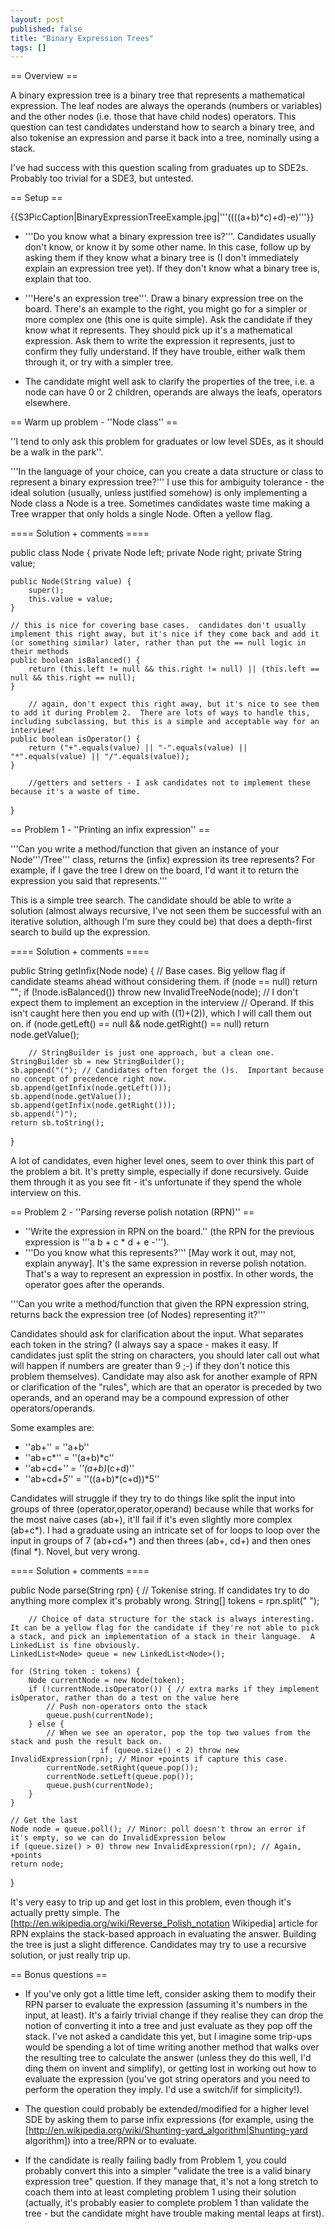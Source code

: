 ```yaml
---
layout: post
published: false
title: "Binary Expression Trees"
tags: []
---
```


== Overview ==

A binary expression tree is a binary tree that represents a mathematical expression.  The leaf nodes are always the operands (numbers or variables) and the other nodes (i.e. those that have child nodes) operators.   This question can test candidates understand how to search a binary tree, and also tokenise an expression and parse it back into a tree, nominally using a stack.

I've had success with this question scaling from graduates up to SDE2s.  Probably too trivial for a SDE3, but untested.

== Setup ==

<div class="floatright">{{S3PicCaption|BinaryExpressionTreeExample.jpg|'''((((a+b)*c)+d)-e)'''}}</div>

* '''Do you know what a binary expression tree is?'''.  Candidates usually don't know, or know it by some other name.  In this case, follow up by asking them if they know what a binary tree is (I don't immediately explain an expression tree yet).  If they don't know what a binary tree is, explain that too.

* '''Here's an expression tree'''.  Draw a binary expression tree on the board.  There's an example to the right, you might go for a simpler or more complex one (this one is quite simple).  Ask the candidate if they know what it represents.  They should pick up it's a mathematical expression.  Ask them to write the expression it represents, just to confirm they fully understand.  If they have trouble, either walk them through it, or try with a simpler tree.

* The candidate might well ask to clarify the properties of the tree, i.e. a node can have 0 or 2 children, operands are always the leafs, operators elsewhere.

== Warm up problem - ''Node class'' ==

''I tend to only ask this problem for graduates or low level SDEs, as it should be a walk in the park''.

'''In the language of your choice, can you create a data structure or class to represent a binary expression tree?'''  I use this for ambiguity tolerance - the ideal solution (usually, unless justified somehow) is only implementing a Node class a Node is a tree.  Sometimes candidates waste time making a Tree wrapper that only holds a single Node.  Often a yellow flag.

==== Solution + comments ====

<source lang="java">
public class Node {
    private Node left;
    private Node right;
    private String value;

    public Node(String value) {
        super();
        this.value = value;
    }

    // this is nice for covering base cases.  candidates don't usually implement this right away, but it's nice if they come back and add it (or something similar) later, rather than put the == null logic in their methods
    public boolean isBalanced() {
        return (this.left != null && this.right != null) || (this.left == null && this.right == null);
    }

        // again, don't expect this right away, but it's nice to see them to add it during Problem 2.  There are lots of ways to handle this, including subclassing, but this is a simple and acceptable way for an interview!
    public boolean isOperator() {
        return ("+".equals(value) || "-".equals(value) || "*".equals(value) || "/".equals(value));
    }

        //getters and setters - I ask candidates not to implement these because it's a waste of time.
}
</source>

== Problem 1 - ''Printing an infix expression'' ==

'''Can you write a method/function that given an instance of your Node'''/Tree''' class, returns the (infix) expression its tree represents? For example, if I gave the tree I drew on the board, I'd want it to return the expression you said that represents.'''

This is a simple tree search.  The candidate should be able to write a solution (almost always recursive, I've not seen them be successful with an iterative solution, although I'm sure they could be) that does a depth-first search to build up the expression.

==== Solution + comments ====

<source lang="java">
public String getInfix(Node node) {
        // Base cases.  Big yellow flag if candidate steams ahead without considering them.
    if (node == null) return "";
    if (!node.isBalanced()) throw new InvalidTreeNode(node); // I don't expect them to implement an exception in the interview
        // Operand.  If this isn't caught here then you end up with ((1)+(2)), which I will call them out on.
    if (node.getLeft() == null && node.getRight() == null) return node.getValue();

        // StringBuilder is just one approach, but a clean one.
    StringBuilder sb = new StringBuilder();
    sb.append("("); // Candidates often forget the ()s.  Important because no concept of precedence right now.
    sb.append(getInfix(node.getLeft()));
    sb.append(node.getValue());
    sb.append(getInfix(node.getRight()));
    sb.append(")");
    return sb.toString();
}
</source>

A lot of candidates, even higher level ones, seem to over think this part of the problem a bit.  It's pretty simple, especially if done recursively.  Guide them through it as you see fit - it's unfortunate if they spend the whole interview on this.


== Problem 2 - ''Parsing reverse polish notation (RPN)'' ==

* ''Write the expression in RPN on the board.'' (the RPN for the previous expression is '''a b + c * d + e -''').
* '''Do you know what this represents?''' [May work it out, may not, explain anyway].  It's the same expression in reverse polish notation.  That's a way to represent an expression in postfix.  In other words, the operator goes after the operands.

'''Can you write a method/function that given the RPN expression string, returns back the expression tree (of Nodes) representing it?'''

Candidates should ask for clarification about the input.  What separates each token in the string?  (I always say a space - makes it easy. If candidates just split the string on characters, you should later call out what will happen if numbers are greater than 9 ;-) if they don't notice this problem themselves).  Candidate may also ask for another example of RPN or clarification of the "rules", which are that an operator is preceded by two operands, and an operand may be a compound expression of other operators/operands.

Some examples are:
* ''ab+'' = ''a+b''
* ''ab+c*'' = ''(a+b)*c''
* ''ab+cd+*'' = ''(a+b)*(c+d)''
* ''ab+cd+*5*'' = ''((a+b)*(c+d))*5''

Candidates will struggle if they try to do things like split the input into groups of three (operator,operator,operand) because while that works for the most naive cases (ab+), it'll fail if it's even slightly more complex (ab+c*).  I had a graduate using an intricate set of for loops to loop over the input in groups of 7 (ab+cd+*) and then threes (ab+, cd+) and then ones (final *).  Novel, but very wrong.

==== Solution + comments ====

<source lang="java">
public Node parse(String rpn) {
    // Tokenise string.  If candidates try to do anything more complex it's probably wrong.
    String[] tokens = rpn.split(" ");

        // Choice of data structure for the stack is always interesting.  It can be a yellow flag for the candidate if they're not able to pick a stack, and pick an implementation of a stack in their language.  A LinkedList is fine obviously.
    LinkedList<Node> queue = new LinkedList<Node>();

    for (String token : tokens) {
        Node currentNode = new Node(token);
        if (!currentNode.isOperator()) { // extra marks if they implement isOperator, rather than do a test on the value here
            // Push non-operators onto the stack
            queue.push(currentNode);
        } else {
            // When we see an operator, pop the top two values from the stack and push the result back on.
                        if (queue.size() < 2) throw new InvalidExpression(rpn); // Minor +points if capture this case.
            currentNode.setRight(queue.pop());
            currentNode.setLeft(queue.pop());
            queue.push(currentNode);
        }
    }

    // Get the last
    Node node = queue.poll(); // Minor: poll doesn't throw an error if it's empty, so we can do InvalidExpression below
    if (queue.size() > 0) throw new InvalidExpression(rpn); // Again, +points
    return node;
}
</source>

It's very easy to trip up and get lost in this problem, even though it's actually pretty simple.  The [http://en.wikipedia.org/wiki/Reverse_Polish_notation Wikipedia] article for RPN explains the stack-based approach in evaluating the answer.  Building the tree is just a slight difference.  Candidates may try to use a recursive solution, or just really trip up.

== Bonus questions ==

* If you've only got a little time left, consider asking them to modify their RPN parser to evaluate the expression (assuming it's numbers in the input, at least).  It's a fairly trivial change if they realise they can drop the notion of converting it into a tree and just evaluate as they pop off the stack.  I've not asked a candidate this yet, but I imagine some trip-ups would be spending a lot of time writing another method that walks over the resulting tree to calculate the answer (unless they do this well, I'd ding them on invent and simplify), or getting lost in working out how to evaluate the expression (you've got string operators and you need to perform the operation they imply. I'd use a switch/if for simplicity!).

* The question could probably be extended/modified for a higher level SDE by asking them to parse infix expressions (for example, using the [http://en.wikipedia.org/wiki/Shunting-yard_algorithm|Shunting-yard algorithm]) into a tree/RPN or to evaluate.

* If the candidate is really failing badly from Problem 1, you could probably convert this into a simpler "validate the tree is a valid binary expression tree" question.  If they manage that, it's not a long stretch to coach them into at least completing problem 1 using their solution (actually, it's probably easier to complete problem 1 than validate the tree - but the candidate might have trouble making mental leaps at first).
